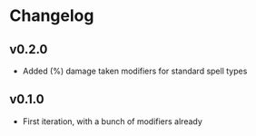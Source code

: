 # Changelog

## v0.2.0
* Added (%) damage taken modifiers for standard spell types

## v0.1.0
* First iteration, with a bunch of modifiers already